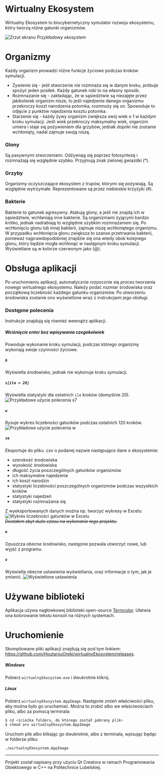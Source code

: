 # Wirtualny Ekosystem

Wirtualny Ekosystem to biocybernetyczny symulator rozwoju ekosystemu, który tworzą różne gatunki organizmów.

![Zrzut ekranu](https://i.imgur.com/q8KLwFf.png)
*Przykładowy ekosystem*

# Organizmy
Każdy organizm prowadzi różne funkcje życiowe podczas kroków symulacji.
- Żywienie się - jeśli stworzenie nie rozmnaża się w danym kroku, próbuje spożyć jeden posiłek. Każdy gatunek robi to na własny sposób.
- Rozmnażanie się - zakładając, że w sąsiedztwie są niezajęte przez jakikolwiek organizm nisze, to jeśli najedzenie danego organizmu przekroczy koszt narodzenia potomka, rozmnoży się on. Spowoduje to odjęcie z punktów najedzenia kosztu potomka.
- Starzenie się - każdy żywy organizm zwiększa swój wiek o 1 w każdym kroku symulacji. Jeśli wiek przekroczy maksymalny wiek, organizm umiera i staje się pożywieniem dla grzybów, jednak dopóki nie zostanie wchłonięty, nadal zajmuje swoją niszę.
### Glony
Są pasywnymi stworzeniami. Odżywiają się poprzez fotosyntezę i rozmnażają się względnie szybko.
Przyjmują znak zielonej gwiazdki (*).
### Grzyby
Organizmy oczyszczające ekosystem z trupów, którymi się pożywiają. Są względnie wytrzymałe.
Reprezentowane są przez niebieskie krzyżyki (#).
### Bakterie
Bakterie to gatunek agresywny. Atakują glony, a jeśli nie znajdą ich w sąsiedztwie, wchłaniają inne bakterie. Są organizmami żyjącymi bardzo krótko, jednak nadrabiają to względnie szybkim rozmnażaniem się.
Po wchłonięciu glonu lub innej bakterii, zajmuje niszę wchłoniętego organizmu. W przypadku wchłonięcia glonu zwiększa to szanse przetrwania bakterii, ponieważ najprawdopodobniej znajdzie się ona wtedy obok kolejnego glonu, który będzie mogła wchłonąć w następnym kroku symulacji.
Wyświetlane są w kolorze czerwonym jako (@).

# Obsługa aplikacji
Po uruchomieniu aplikacji, automatycznie rozpocznie się proces tworzenia nowego wirtualnego ekosystemu. Należy podać rozmiar środowiska oraz początkową liczebność każdego gatunku organizmów.
Po utworzeniu środowiska zostanie ono wyświetlone wraz z instrukcjami jego obsługi.
### Dostępne polecenia
Instrukcje znajdują się również wewnątrz aplikacji.
##### Wciśnięcie enter bez wpisywania czegokolwiek
Powoduje wykonanie kroku symulacji, podczas którego organizmy wykonają swoje czynności życiowe.

##### `b`
Wyświetla środowisko, jednak nie wykonuje kroku symulacji.

##### `s[ile = 20]`
Wyświetla statystyki dla ostatnich `ile` kroków (domyślnie 20).
![Przykładowe użycie polecenia s7](https://i.imgur.com/LyoFEr2.png)

##### `w`
Rysuje wykres liczebności gatunków podczas ostatnich 120 kroków.
![Przykładowe użycie polecenia w](https://i.imgur.com/IE10cLD.png)

##### `se`
Eksportuje do pliku .csv o podanej nazwie następujące dane o ekosystemie:
- szerokość środowiska
- wysokość środowiska
- długość życia poszczególnych gatunków organizmów
- ich maksymalne najedzenie
- ich koszt narodzin
- statystyki liczebności poszczególnych organizmów podczas wszystkich kroków
- statystyki najedzeń
- statystyki rozmnażania się

Z wyeksportowanych danych można np. tworzyć wykresy w Excelu:
![Wykres liczebności gatunków w Excelu](https://i.imgur.com/zjrKlfR.png)  
~~*Dostałem zbyt dużo czasu na wykonanie tego projektu.*~~

##### `e`
Opuszcza obecne środowisko, następnie pozwala utworzyć nowe, lub wyjść z programu.

##### `u`
Wyświetla obecne ustawienia wyświetlania, oraz informacje o tym, jak je zmienić.
![Wyświetlone ustawienia](https://i.imgur.com/CkW8VQB.png)

# Używane biblioteki
Aplikacja używa nagłówkowej biblioteki open-source [Termcolor](https://github.com/ikalnytskyi/termcolor). Ułatwia ona kolorowanie tekstu konsoli na różnych systemach.

# Uruchomienie

Skompilowane pliki aplikacji znajdują się pod tym linkiem: https://github.com/HoutarouOreki/wirtualnyEkosystem/releases.
##### Windows
Pobierz `wirtualnyEkosystem.exe` i dwukrotnie kliknij.
##### Linux
Pobierz `wirtualnyEkosystem.AppImage`.
Następnie zmień właściwości pliku, aby można było go uruchamiać. Można to zrobić albo we właściwościach pliku, albo za pomocą terminala:
```sh
$ cd <ścieżka folderu, do którego został pobrany plik>
$ chmod a+x wirtualnyEkosystem.AppImage
```
Uruchom plik albo klikając go dwukrotnie, albo z terminala, wpisując będąc w folderze pliku:
```sh
./wirtualnyEkosystem.AppImage
```

---

Projekt został napisany przy użyciu Qt Creatora w ramach Programowania Obiektowego w C++ na Politechnice Lubelskiej.
